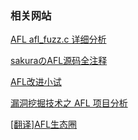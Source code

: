 ### 相关网站

[AFL afl_fuzz.c 详细分析](https://bbs.kanxue.com/thread-254705.htm)

[sakuraのAFL源码全注释](https://eternalsakura13.com/2020/08/23/afl/)

[AFL改进小试](http://rk700.github.io/2018/02/02/afl-enhancement/)

[漏洞挖掘技术之 AFL 项目分析](https://bbs.kanxue.com/thread-249912.htm)

[[翻译]AFL生态圈](https://bbs.kanxue.com/thread-251051.htm)